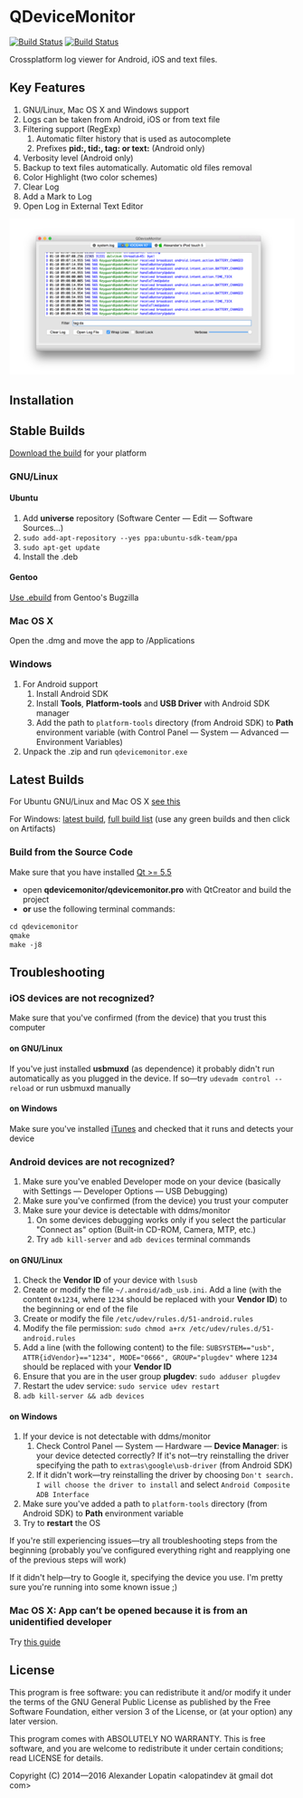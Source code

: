 QDeviceMonitor
==============

[![Build Status](https://api.travis-ci.org/alopatindev/qdevicemonitor.svg?branch=master)](https://travis-ci.org/alopatindev/qdevicemonitor)
[![Build Status](https://ci.appveyor.com/api/projects/status/0uex640qxdalur5n?svg=true)](https://ci.appveyor.com/project/alopatindev/qdevicemonitor)

Crossplatform log viewer for Android, iOS and text files.

Key Features
------------
1. GNU/Linux, Mac OS X and Windows support
2. Logs can be taken from Android, iOS or from text file
3. Filtering support (RegExp)
    1. Automatic filter history that is used as autocomplete
    2. Prefixes **pid:, tid:, tag: or text:** (Android only)
4. Verbosity level (Android only)
5. Backup to text files automatically. Automatic old files removal
6. Color Highlight (two color schemes)
7. Clear Log
8. Add a Mark to Log
9. Open Log in External Text Editor

![Main Window](screenshots/mainwindow-osx.png)

Installation
------------

## Stable Builds
[Download the build](https://github.com/alopatindev/qdevicemonitor/releases) for your platform

### GNU/Linux
#### Ubuntu
1. Add **universe** repository (Software Center — Edit — Software Sources...)
2. `sudo add-apt-repository --yes ppa:ubuntu-sdk-team/ppa`
3. `sudo apt-get update`
4. Install the .deb

#### Gentoo
[Use .ebuild](https://bugs.gentoo.org/show_bug.cgi?id=532898) from Gentoo's Bugzilla

### Mac OS X
Open the .dmg and move the app to /Applications

### Windows
1. For Android support
    1. Install Android SDK
    2. Install **Tools**, **Platform-tools** and **USB Driver** with Android SDK manager
    3. Add the path to `platform-tools` directory (from Android SDK) to **Path** environment variable (with Control Panel — System — Advanced — Environment Variables)
2. Unpack the .zip and run `qdevicemonitor.exe`

## Latest Builds
For Ubuntu GNU/Linux and Mac OS X [see this](https://sourceforge.net/projects/qdevicemonitor/files/ci/)

For Windows: [latest build](https://ci.appveyor.com/project/alopatindev/qdevicemonitor/build/artifacts), [full build list](https://ci.appveyor.com/project/alopatindev/qdevicemonitor/history) (use any green builds and then click on Artifacts)

### Build from the Source Code
Make sure that you have installed [Qt >= 5.5](http://www.qt.io/download-open-source)
* open **qdevicemonitor/qdevicemonitor.pro** with QtCreator and build the project
* **or** use the following terminal commands:
```
cd qdevicemonitor
qmake
make -j8
```

Troubleshooting
---------------

### iOS devices are not recognized?
Make sure that you've confirmed (from the device) that you trust this computer

#### on GNU/Linux
If you've just installed **usbmuxd** (as dependence) it probably didn't run
automatically as you plugged in the device.
If so—try `udevadm control --reload` or run usbmuxd manually

#### on Windows
Make sure you've installed [iTunes](https://www.apple.com/itunes/download/)
and checked that it runs and detects your device

### Android devices are not recognized?
1. Make sure you've enabled Developer mode on your device (basically with Settings — Developer Options — USB Debugging)
2. Make sure you've confirmed (from the device) you trust your computer
3. Make sure your device is detectable with ddms/monitor
    1. On some devices debugging works only if you select the particular "Connect as" option (Built-in CD-ROM, Camera, MTP, etc.)
    2. Try `adb kill-server` and `adb devices` terminal commands

#### on GNU/Linux
1. Check the **Vendor ID** of your device with `lsusb`
2. Create or modify the file `~/.android/adb_usb.ini`. Add a line (with the content `0x1234`, where `1234` should be replaced with your **Vendor ID**) to the beginning or end of the file
3. Create or modify the file `/etc/udev/rules.d/51-android.rules`
4. Modify the file permission: `sudo chmod a+rx /etc/udev/rules.d/51-android.rules`
5. Add a line (with the following content) to the file: `SUBSYSTEM=="usb", ATTR{idVendor}=="1234", MODE="0666", GROUP="plugdev"` where `1234` should be replaced with your **Vendor ID**
6. Ensure that you are in the user group **plugdev**: `sudo adduser plugdev`
7. Restart the udev service: `sudo service udev restart`
8. `adb kill-server && adb devices`

#### on Windows
1. If your device is not detectable with ddms/monitor
    1. Check Control Panel — System — Hardware — **Device Manager**: is your device detected correctly? If it's not—try reinstalling the driver specifying the path to `extras\google\usb-driver` (from Android SDK)
    2. If it didn't work—try reinstalling the driver by choosing `Don't search. I will choose the driver to install` and select `Android Composite ADB Interface`
2. Make sure you've added a path to `platform-tools` directory (from Android SDK) to **Path** environment variable
3. Try to **restart** the OS

If you're still experiencing issues—try all troubleshooting steps from the beginning (probably you've configured everything right and reapplying one of the previous steps will work)

If it didn't help—try to Google it, specifying the device you use. I'm pretty sure you're running into some known issue ;)

### Mac OS X: App can’t be opened because it is from an unidentified developer
Try [this guide](http://osxdaily.com/2012/07/27/app-cant-be-opened-because-it-is-from-an-unidentified-developer/)

License
-------

This program is free software: you can redistribute it and/or modify
it under the terms of the GNU General Public License as published by
the Free Software Foundation, either version 3 of the License, or (at
your option) any later version.

This program comes with ABSOLUTELY NO WARRANTY.
This is free software, and you are welcome to redistribute it
under certain conditions; read LICENSE for details.

Copyright (C) 2014—2016  Alexander Lopatin <alopatindev ät gmail dot com>
